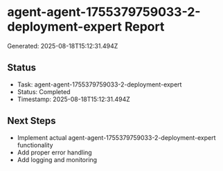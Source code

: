 # agent-agent-1755379759033-2-deployment-expert Report

Generated: 2025-08-18T15:12:31.494Z

## Status
- Task: agent-agent-1755379759033-2-deployment-expert
- Status: Completed
- Timestamp: 2025-08-18T15:12:31.494Z

## Next Steps
- Implement actual agent-agent-1755379759033-2-deployment-expert functionality
- Add proper error handling
- Add logging and monitoring
